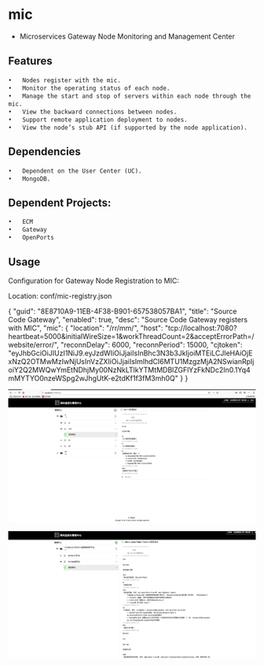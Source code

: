 
# mic

- Microservices Gateway Node Monitoring and Management Center

## Features

	•	Nodes register with the mic.
	•	Monitor the operating status of each node.
	•	Manage the start and stop of servers within each node through the mic.
	•	View the backward connections between nodes.
	•	Support remote application deployment to nodes.
	•	View the node’s stub API (if supported by the node application).

## Dependencies

	•	Dependent on the User Center (UC).
	•	MongoDB.

## Dependent Projects:

	•	ECM
	•	Gateway
	•	OpenPorts

## Usage

Configuration for Gateway Node Registration to MIC:

Location: conf/mic-registry.json

{
	"guid": "8E8710A9-11EB-4F38-B901-657538057BA1",
	"title": "Source Code Gateway",
	"enabled": true,
	"desc": "Source Code Gateway registers with MIC",
	"mic": {
		"location": "/rr/mm/",
		"host": "tcp://localhost:7080?heartbeat=5000&initialWireSize=1&workThreadCount=2&acceptErrorPath=/website/error/",
		"reconnDelay": 6000,
		"reconnPeriod": 15000,
		"cjtoken": "eyJhbGciOiJIUzI1NiJ9.eyJzdWIiOiJjaiIsInBhc3N3b3JkIjoiMTEiLCJleHAiOjExNzQ2OTMwMzIwNjUsInVzZXIiOiJjaiIsImlhdCI6MTU1MzgzMjA2NSwianRpIjoiY2Q2MWQwYmEtNDhjMy00NzNkLTlkYTMtMDBlZGFlYzFkNDc2In0.1Yq4mMYTYO0nzeWSpg2wJhgUtK-e2tdKf1f3fM3mh0Q"
	}
}

![Main Page](https://github.com/carocean/cj.studio.mic/blob/master/documents/img/mic.png)

![mic图2](https://github.com/carocean/cj.studio.mic/blob/master/documents/img/mic2.png)

